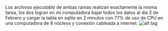Los archivos *ejecutable* de ambas ramas realizan exactamente la misma tarea, los dos logran en mi computadora bajar todos los datos al día 2 de Febrero y cargar la tabla en sqlite en 2 minutos con 77% de uso de CPU en una computadora de 8 núcleos y conexión cableada a internet.
![alt tag](https://github.com/ollin18/dpa_equipo6/blob/master/tarea_1/aux/perf.png)

